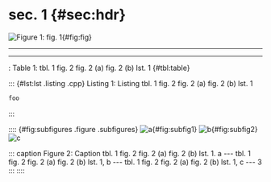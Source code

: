 # sec. 1 {#sec:hdr}

![Figure 1: fig. 1](foo.png){#fig:fig}

  -- -- --
        
  -- -- --

  : Table 1: tbl. 1 fig. 2 fig. 2 (a) fig. 2 (b) lst. 1 {#tbl:table}

::: {#lst:lst .listing .cpp}
Listing 1: Listing tbl. 1 fig. 2 fig. 2 (a) fig. 2 (b) lst. 1

``` cpp
foo
```
:::

:::: {#fig:subfigures .figure .subfigures}
![a](fig1.png){#fig:subfig1} ![b](fig2.png){#fig:subfig2} ![c](fig3.png)

::: caption
Figure 2: Caption tbl. 1 fig. 2 fig. 2 (a) fig. 2 (b) lst. 1. a ---
tbl. 1 fig. 2 fig. 2 (a) fig. 2 (b) lst. 1, b --- tbl. 1 fig. 2 fig. 2
(a) fig. 2 (b) lst. 1, c --- 3
:::
::::
